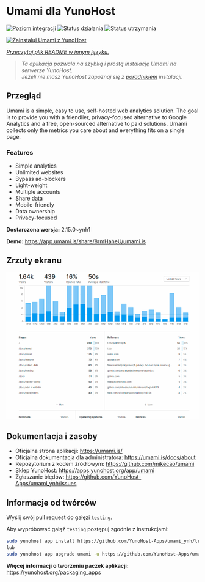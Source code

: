 <!--
To README zostało automatycznie wygenerowane przez <https://github.com/YunoHost/apps/tree/master/tools/readme_generator>
Nie powinno być ono edytowane ręcznie.
-->

# Umami dla YunoHost

[![Poziom integracji](https://apps.yunohost.org/badge/integration/umami)](https://ci-apps.yunohost.org/ci/apps/umami/)
![Status działania](https://apps.yunohost.org/badge/state/umami)
![Status utrzymania](https://apps.yunohost.org/badge/maintained/umami)

[![Zainstaluj Umami z YunoHost](https://install-app.yunohost.org/install-with-yunohost.svg)](https://install-app.yunohost.org/?app=umami)

*[Przeczytaj plik README w innym języku.](./ALL_README.md)*

> *Ta aplikacja pozwala na szybką i prostą instalację Umami na serwerze YunoHost.*  
> *Jeżeli nie masz YunoHost zapoznaj się z [poradnikiem](https://yunohost.org/install) instalacji.*

## Przegląd

Umami is a simple, easy to use, self-hosted web analytics solution. The goal is to provide you with a friendlier, privacy-focused alternative to Google Analytics and a free, open-sourced alternative to paid solutions. Umami collects only the metrics you care about and everything fits on a single page. 

### Features

- Simple analytics
- Unlimited websites
- Bypass ad-blockers
- Light-weight
- Multiple accounts
- Share data
- Mobile-friendly
- Data ownership
- Privacy-focused


**Dostarczona wersja:** 2.15.0~ynh1

**Demo:** <https://app.umami.is/share/8rmHaheU/umami.is>

## Zrzuty ekranu

![Zrzut ekranu z Umami](./doc/screenshots/dark.png)

## Dokumentacja i zasoby

- Oficjalna strona aplikacji: <https://umami.is/>
- Oficjalna dokumentacja dla administratora: <https://umami.is/docs/about>
- Repozytorium z kodem źródłowym: <https://github.com/mikecao/umami>
- Sklep YunoHost: <https://apps.yunohost.org/app/umami>
- Zgłaszanie błędów: <https://github.com/YunoHost-Apps/umami_ynh/issues>

## Informacje od twórców

Wyślij swój pull request do [gałęzi `testing`](https://github.com/YunoHost-Apps/umami_ynh/tree/testing).

Aby wypróbować gałąź `testing` postępuj zgodnie z instrukcjami:

```bash
sudo yunohost app install https://github.com/YunoHost-Apps/umami_ynh/tree/testing --debug
lub
sudo yunohost app upgrade umami -u https://github.com/YunoHost-Apps/umami_ynh/tree/testing --debug
```

**Więcej informacji o tworzeniu paczek aplikacji:** <https://yunohost.org/packaging_apps>
